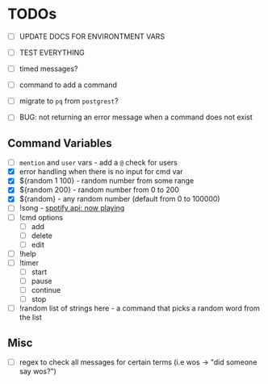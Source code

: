 # TODOs

- [ ] UPDATE DOCS FOR ENVIRONTMENT VARS

- [ ] TEST EVERYTHING
- [ ] timed messages?
- [ ] command to add a command
- [ ] migrate to `pq` from `postgrest`?
- [ ] BUG: not returning an error message when a command does not exist

## Command Variables
- [ ] `mention` and `user` vars - add a `@` check for users
- [x] error handling when there is no input for cmd var
- [x] ${random 1 100} - random number from some range
- [x] ${random 200} - random number from 0 to 200
- [x] ${random} - any random number (default from 0 to 100000)
- [ ] !song - [spotify api: now playing](https://developer.spotify.com/documentation/web-api/reference/#/operations/get-the-users-currently-playing-track)
- [ ] !cmd options
    - [ ] add
    - [ ] delete
    - [ ] edit
- [ ] !help
- [ ] !timer
    - [ ] start
    - [ ] pause
    - [ ] continue
    - [ ] stop
- [ ] !random list of strings here  - a command that picks a random word from the list

## Misc
- [ ] regex to check all messages for certain terms (i.e wos -> "did someone say wos?")
